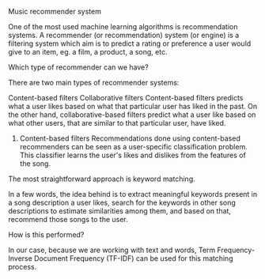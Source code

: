 Music recommender system

One of the most used machine learning algorithms is recommendation systems. A recommender (or recommendation) system (or engine) is a filtering system which aim is to predict a rating or preference a user would give to an item, eg. a film, a product, a song, etc.

Which type of recommender can we have?

There are two main types of recommender systems: 

Content-based filters
Collaborative filters
Content-based filters predicts what a user likes based on what that particular user has liked in the past. On the other hand, collaborative-based filters predict what a user like based on what other users, that are similar to that particular user, have liked.

1) Content-based filters
Recommendations done using content-based recommenders can be seen as a user-specific classification problem. This classifier learns the user's likes and dislikes from the features of the song.

The most straightforward approach is keyword matching.

In a few words, the idea behind is to extract meaningful keywords present in a song description a user likes, search for the keywords in other song descriptions to estimate similarities among them, and based on that, recommend those songs to the user.

How is this performed?

In our case, because we are working with text and words, Term Frequency-Inverse Document Frequency (TF-IDF) can be used for this matching process.

